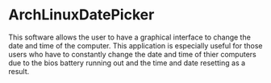 # ArchLinuxDatePicker
This software allows the user to have a graphical interface to change the date and time of the computer. This application is especially useful for those users who have to constantly change the date and time of thier computers due to the bios battery running out and the time and date resetting as a result.
